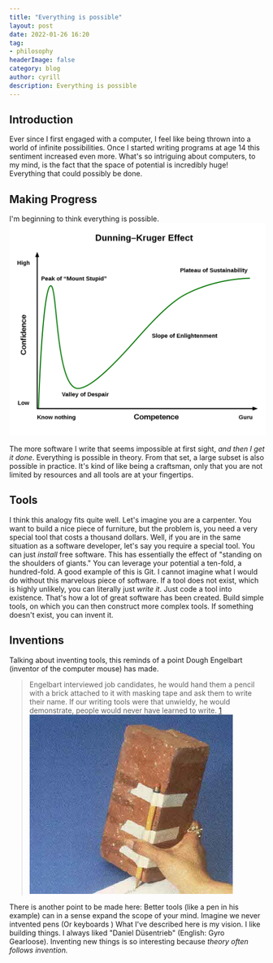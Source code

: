 ```yaml
---
title: "Everything is possible"
layout: post
date: 2022-01-26 16:20
tag: 
- philosophy
headerImage: false
category: blog
author: cyrill
description: Everything is possible
---
```


## Introduction
Ever since I first engaged with a computer, I feel like being thrown into a world of infinite possibilities. Once I started writing programs at age 14 this sentiment increased even more. What's so intriguing about computers, to my mind, is the fact that the space of potential is incredibly huge! Everything that could possibly be done.    
## Making Progress
I'm beginning to think everything is possible. 
![Dunning Kruger](../assets/images/dunning_kruger_effect.png)

The more software I write that seems impossible at first sight, _and then I get it done_. 
Everything is possible in theory. From that set, a large subset is also possible in practice. It's kind of like being a craftsman, only that you are not limited by resources and all tools are at your fingertips. 
## Tools
I think this analogy fits quite well. 
Let's imagine you are a carpenter. You want to build a nice piece of furniture, but the problem is, you need a very special tool that costs a thousand dollars.
Well, if you are in the same situation as a software developer, let's say you require a special tool. You can just _install_ free software. This has essentially the effect of  "standing on the shoulders of giants."  You can leverage your potential a ten-fold, a hundred-fold. A good example of this is Git. I cannot imagine what I would do without this marvelous piece of software.
If a tool does not exist, which is highly unlikely, you can literally just _write it_. Just code a tool into existence. That's how a lot of great software has been created. Build simple tools, on which you can then construct more complex tools. If something doesn't exist, you can invent it.
## Inventions
Talking about inventing tools, this reminds of a point Dough Engelbart (inventor of the computer mouse) has made.
> Engelbart interviewed job candidates, he would hand them a pencil with a brick attached to it with masking tape and ask them to write their name.
If our writing tools were that unwieldy, he would demonstrate, people would never have learned to write. [1](https://www.washingtonpost.com/business/douglas-engelbart-computer-visionary-and-inventor-of-the-mouse-dies-at-88/2013/07/03/1439b508-0264-11e2-9b24-ff730c7f6312_story.html)
![Brick](../assets/images/brick-pencil.jpg)

There is another point to be made here: Better tools (like a pen in his example) can in a sense expand the scope of your mind. Imagine we never intvented pens (Or keyboards )
What I've described here is my vision. I like building things. I always liked "Daniel Düsentrieb" (English: Gyro Gearloose). Inventing new things is so interesting  because _theory often follows invention._
